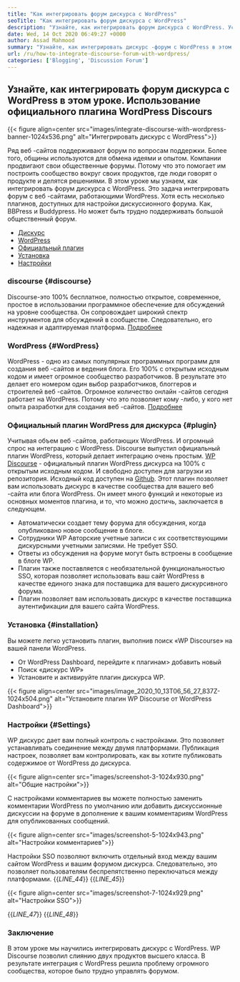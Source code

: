 ```yaml
---
title: "Как интегрировать форум дискурса с WordPress" 
seoTitle: "Как интегрировать форум дискурса с WordPress" 
description: "Узнайте, как интегрировать форум дискурса с WordPress. Установка и конфигурация официального плагина дискурса для WordPress." 
date: Wed, 14 Oct 2020 06:49:27 +0000
author: Assad Mahmood
summary: "Узнайте, как интегрировать дискурс -форум с WordPress в этом уроке. Использование официального плагина WordPress Discours" 
url: /ru/how-to-integrate-discourse-forum-with-wordpress/
categories: ['Blogging', 'Discussion Forum']
---
```


## Узнайте, как интегрировать форум дискурса с WordPress в этом уроке. Использование официального плагина WordPress Discours

{{< figure align=center src="images/integrate-discourse-with-wordpress-banner-1024x536.png" alt="Интегрировать дискурс с WordPress">}}

Ряд веб -сайтов поддерживают форум по вопросам поддержки. Более того, общины используются для обмена идеями и опытом. Компании продвигают свои общественные форумы. Потому что это помогает им построить сообщество вокруг своих продуктов, где люди говорят о продукте и делятся решениями. В этом уроке мы узнаем, как интегрировать форум дискурса с WordPress.
Это задача интегрировать форум с веб -сайтами, работающими WordPress. Хотя есть несколько плагинов, доступных для настройки дискуссионного форума. Как, BBPress и Buddypress. Но может быть трудно поддерживать большой общественный форум.
  * [Дискурс][1]
  * [WordPress][2]
  * [Официальный плагин][3]
  * [Установка][4]
  * [Настройки][5]

### discourse {#discourse}
Discourse-это 100% бесплатное, полностью открытое, современное, простое в использовании программное обеспечение для обсуждений на уровне сообщества. Он сопровождает широкий спектр инструментов для обсуждений в сообществе. Следовательно, его надежная и адаптируемая платформа. [Подробнее][6]

### WordPress {#WordPress}
WordPress - одно из самых популярных программных программ для создания веб -сайтов и ведения блога. Его 100% с открытым исходным кодом и имеет огромное сообщество разработчиков. В результате это делает его номером один выбор разработчиков, блоггеров и строителей веб -сайтов. Огромное количество онлайн -сайтов сегодня работает на WordPress. Потому что это позволяет кому -либо, у кого нет опыта разработки для создания веб -сайтов. [Подробнее][7]

### Официальный плагин WordPress для дискурса {#plugin}
Учитывая объем веб -сайтов, работающих WordPress. И огромный спрос на интеграцию с WordPress. Discourse выпустил официальный плагин WordPress, который делает интеграцию очень простым.
[WP Discourse][8] - официальный плагин WordPress дискурса на 100% с открытым исходным кодом. И свободно доступен для загрузки из репозитория. Исходный код доступен на [Github][9].
Этот плагин позволяет вам использовать дискурс в качестве сообщества для вашего веб -сайта или блога WordPress. Он имеет много функций и некоторые из основных моментов плагина, и то, что можно достичь, заключается в следующем.
  * Автоматически создает тему форума для обсуждения, когда опубликовано новое сообщение в блоге.
  * Сотрудники WP Авторские учетные записи с их соответствующими дискурсными учетными записями. Не требует SSO.
  * Ответы из обсуждения на форуме могут быть встроены в сообщение в блоге WP.
  * Плагин также поставляется с необязательной функциональностью SSO, которая позволяет использовать ваш сайт WordPress в качестве единого знака для поставщика для вашего дискурсивного форума.
  * Плагин позволяет вам использовать дискурс в качестве поставщика аутентификации для вашего сайта WordPress.

### Установка {#installation}
Вы можете легко установить плагин, выполнив поиск «WP Discourse» на вашей панели WordPress.
  * От WordPress Dashboard, перейдите к плагинам> добавить новый
  * Поиск «дискурс WP»
  * Установите и активируйте плагин дискурса WP.

{{< figure align=center src="images/image_2020_10_13T06_56_27_837Z-1024x504.png" alt="Установите плагин WP Discourse от WordPress Dashboard">}}


### Настройки {#Settings}
WP дискурс дает вам полный контроль с настройками. Это позволяет устанавливать соединение между двумя платформами. Публикация настроек, позволяет вам контролировать, как вы хотите публиковать содержимое от WordPress до дискурса.

{{< figure align=center src="images/screenshot-3-1024x930.png" alt="Общие настройки">}}

С настройками комментариев вы можете полностью заменить комментарии WordPress по умолчанию или добавить дискуссионные дискуссии на форуме в дополнение к вашим комментариям WordPress для опубликованных сообщений.

{{< figure align=center src="images/screenshot-5-1024x943.png" alt="Настройки комментариев">}}

Настройки SSO позволяют включить отдельный вход между вашим сайтом WordPress и вашим форумом дискурса. Следовательно, это позволяет пользователям беспрепятственно переключаться между платформами.
{{_LINE_44_}}
{{_LINE_45_}}

{{< figure align=center src="images/screenshot-7-1024x929.png" alt="Настройки SSO">}}

{{_LINE_47_}}
{{_LINE_48_}}

### Заключение
В этом уроке мы научились интегрировать дискурс с WordPress. WP Discourse позволил слиянию двух продуктов высшего класса. В результате интеграция с WordPress решила проблему огромного сообщества, которое было трудно управлять форумом.

  
[1]: #discourse
[2]: #wordpress
[3]: #plugin
[4]: #installation
[5]: #settings
[6]: https://products.containerize.com/discussion-forum/discourse
[7]: https://products.containerize.com/blogging/wordpress
[8]: https://wordpress.org/plugins/wp-discourse/
[9]: https://github.com/discourse/wp-discourse
